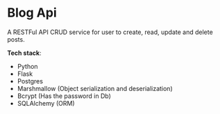 # Blog Api
A RESTFul API  CRUD service for user to create, read, update and delete posts.

**Tech stack**:
  * Python
  * Flask
  * Postgres
  * Marshmallow (Object serialization and deserialization)
  * Bcrypt (Has the password in Db)
  * SQLAlchemy (ORM)
  
